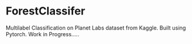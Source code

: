 # ForestClassifer
Multilabel Classification on Planet Labs dataset from Kaggle. Built using Pytorch.
Work in Progress.....
